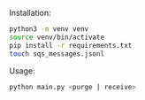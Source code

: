 Installation:

```bash
python3 -m venv venv
source venv/bin/activate
pip install -r requirements.txt
touch sqs_messages.jsonl
```

Usage:
    
```bash
python main.py <purge | receive>
```